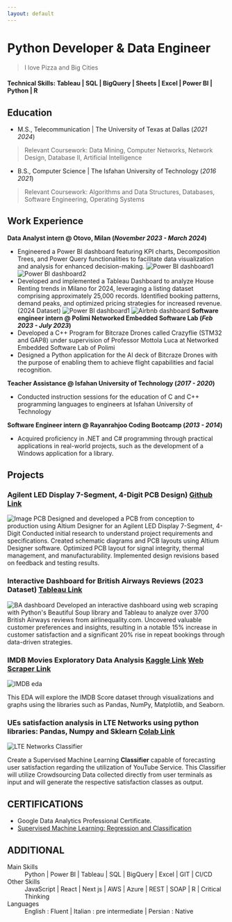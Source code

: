 ```yaml
---
layout: default
---
```

# Python Developer & Data Engineer
> I love Pizza and Big Cities

#### Technical Skills: Tableau | SQL | BigQuery | Sheets | Excel | Power BI | Python | R

## Education
- M.S., Telecommunication	| The University of Texas at Dallas (_2021 2024_)
> Relevant Coursework: Data Mining, Computer Networks, Network Design, Database II, Artificial Intelligence


- B.S., Computer Science | The Isfahan University of Technology (_2016 2021_)
> Relevant Coursework: Algorithms and Data Structures, Databases, Software Engineering, Operating Systems 

## Work Experience
**Data Analyst intern @ Otovo, Milan   (_November 2023 - March 2024_)**
- Engineered a Power BI dashboard featuring KPI charts, Decomposition Trees, and Power Query functionalities to facilitate data visualization and analysis for enhanced decision-making.
![Power BI dashboard1](/assets/img/itspendimage1.PNG)
![Power BI dashboard2](/assets/img/itspendimage2.PNG)
- Developed and implemented a Tableau Dashboard to analyze House Renting trends in Milano for 2024, leveraging a listing dataset comprising approximately 25,000 records. Identified booking patterns, demand peaks, and optimized pricing strategies for increased revenue. (2024 Dataset)
![Power BI dashboard1](https://public.tableau.com/app/profile/sajjad.goudarzi/viz/AnalysisofAirbnbinMilano2024/Dashboard1)
![Airbnb dashboard](/assets/img/airbnb_dash.PNG)
**Software engineer intern @ Polimi Networked Embedded Software Lab  (_Feb 2023 - July 2023_)**
- Developed a C++ Program for Bitcraze Drones called Crazyflie (STM32 and GAP8) under supervision of Professor Mottola Luca at Networked Embedded Software Lab of Polimi
- Designed a Python application for the AI deck of Bitcraze Drones with the purpose of enabling them to achieve flight capabilities and facial recognition.

**Teacher Assistance @ Isfahan University of Technology (_2017 - 2020_)**
- Conducted instruction sessions for the education of C and C++ programming languages to engineers at Isfahan University of Technology

**Software Engineer intern @ Rayanrahjoo Coding Bootcamp (_2013 - 2014_)**
- Acquired proficiency in .NET and C# programming through practical applications in real-world projects, such as the development of a Windows application for a library.


## Projects

### Agilent LED Display 7-Segment, 4-Digit PCB Design) [Github Link](https://github.com/sajML/PCB-Design-with-Altium)
![Image PCB](/assets/img/pcb1.png)
Designed and developed a PCB from conception to production using Altium Designer for an Agilent LED Display 7-Segment, 4-Digit
Conducted initial research to understand project requirements and specifications.
Created schematic diagrams and PCB layouts using Altium Designer software.
Optimized PCB layout for signal integrity, thermal management, and manufacturability.
Implemented design revisions based on feedback and testing results.


### Interactive Dashboard for British Airways Reviews (2023 Dataset) [Tableau Link](https://public.tableau.com/app/profile/sajjad.goudarzi/viz/Biritish_Airways_Reviews_2023/Dashboard1)
![BA dashboard](/assets/img/ba_reviews_dash.PNG)
Developed an interactive dashboard using web scraping with Python's Beautiful Soup library and Tableau to analyze over 3700 British Airways reviews from airlinequality.com. Uncovered valuable customer preferences and insights, resulting in a notable 15% increase in customer satisfaction and a significant 20% rise in repeat bookings through data-driven strategies.



### IMDB Movies Exploratory Data Analysis [Kaggle Link](https://www.kaggle.com/code/sajjad2goudarzi/eda-on-imdb-movies) [Web Scraper Link](https://www.kaggle.com/sajjad2goudarzi/web-scraping-on-airlinequality-using-beautifulsoup)
![IMDB eda](/assets/img/IMDB_p1.PNG)

This EDA will explore the IMDB Score dataset through visualizations and graphs using the libraries such as Pandas, NumPy, Matplotlib, and Seaborn.


### UEs satisfaction analysis in LTE Networks using python libraries: Pandas, Numpy and Sklearn [Colab Link](https://colab.research.google.com/drive/1_ZEKnJM_po6nMygCTDeFGpglsFbxpo0V?usp=sharing)
![LTE Networks Classifier](/assets/img/mrn_p1.PNG)

Create a Supervised Machine Learning **Classifier** capable of forecasting user satisfaction regarding the utilization of YouTube Service. This Classifier will utilize Crowdsourcing Data collected directly from user terminals as input and will generate the respective satisfaction classes as output.



## CERTIFICATIONS
- Google Data Analytics Professional Certificate.
- [Supervised Machine Learning: Regression and Classification](https://www.coursera.org/account/accomplishments/verify/RJGKP7MEL6XP)


## ADDITIONAL

<dl>
<dt>Main Skills</dt>
<dd>Python | Power BI | Tableau | SQL | BigQuery | Excel | GIT | CI/CD</dd>
<dt>Other Skills</dt>
<dd>JavaScript | React | Next js | AWS | Azure | REST | SOAP | R | Critical Thinking</dd>
<dt>Languages </dt>
<dd>English : Fluent | Italian : pre intermediate | Persian : Native</dd>
</dl>